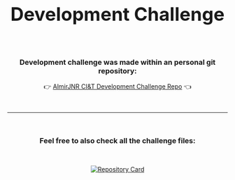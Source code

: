 <div align="center">

<h2 style="font-size: 3em">Development Challenge</h2>

<br>

### Development challenge was made within an personal git repository:

:point_right: [AlmirJNR CI&T Development Challenge Repo](https://github.com/AlmirJNR/Desafio-CI-T/tree/main/DevelopmentTest) :point_left:

<br>
<hr>
<br>

### Feel free to also check all the challenge files:

<br>

[![Repository Card](https://github-readme-stats.vercel.app/api/pin/?username=AlmirJNR&repo=Desafio-CI-T&show_owner=true&theme=dark)](https://github.com/AlmirJNR/Desafio-CI-T)
</div>